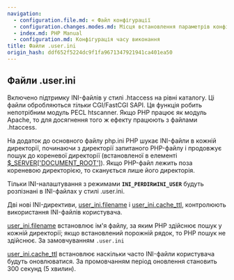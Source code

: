 ```yaml
---
navigation:
  - configuration.file.md: « Файл конфігурації
  - configuration.changes.modes.md: Місця встановлення параметрів конфігурації »
  - index.md: PHP Manual
  - configuration.md: Конфігурація часу виконання
title: Файли .user.ini
origin_hash: ddf652f5224dc9f1fa9671347921941ca401ea50
---
```

## Файли .user.ini

Включено підтримку INI-файлів у стилі .htaccess на рівні каталогу. Ці файли обробляються *тільки* CGI/FastCGI SAPI. Ця функція робить непотрібним модуль PECL htscanner. Якщо PHP працює як модуль Apache, то для досягнення того ж ефекту працюють з файлами .htaccess.

На додаток до основного файлу php.ini PHP шукає INI-файли в кожній директорії, починаючи з директорії запитаного PHP-файлу і продовжує пошук до кореневої директорії (встановленої в елементі [$\_SERVER\['DOCUMENT\_ROOT'\]](reserved.variables.server.md)). Якщо PHP-файл лежить поза кореневою директорією, то сканується лише його директорія.

Тільки INI-налаштування з режимами **`INI_PERDIR`**и**`INI_USER`** будуть розпізнані в INI-файлах у стилі .user.ini.

Дві нові INI-директиви, [user\_ini.filename](ini.core.md#ini.user-ini.filename) і [user\_ini.cache\_ttl](ini.core.md#ini.user-ini.cache-ttl), контролюють використання INI-файлів користувача.

[user\_ini.filename](ini.core.md#ini.user-ini.filename) встановлює ім'я файлу, за яким PHP здійснює пошук у кожній директорії; якщо встановлений порожній рядок, то PHP пошук не здійснює. За замовчуванням `.user.ini`

[user\_ini.cache\_ttl](ini.core.md#ini.user-ini.cache-ttl) встановлює наскільки часто INI-файли користувача будуть оновлюватися. За промовчанням період оновлення становить 300 секунд (5 хвилин).
